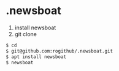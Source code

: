 # .newsboat

1. install newsboat
2. git clone

``` bash
$ cd
$ git@github.com:rogithub/.newsboat.git
$ apt install newsboat
$ newsboat
```
